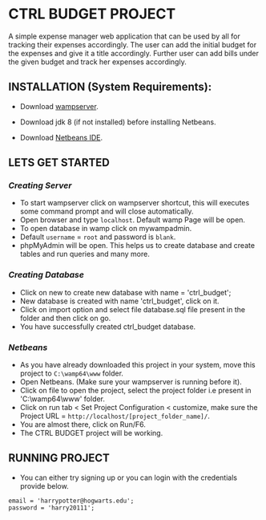 # CTRL BUDGET PROJECT
A simple expense manager web application that can be used by
all for tracking their expenses accordingly.
The user can add the initial budget for the expenses and give it a title accordingly.
Further user can add bills under the given budget and track her expenses
accordingly.

## INSTALLATION (System Requirements):
   - Download [wampserver](https://www.wampserver.com/).
   
   - Download jdk 8 (if not installed) before installing Netbeans.
    
   - Download [Netbeans IDE](https://netbeans.apache.org/download/nb120/nb120.html).
    
## LETS GET STARTED

### *Creating Server*

- To start wampserver click on wampserver shortcut, this will executes some command prompt and will close automatically.
- Open browser and type `localhost`. Default wamp Page will be open.
- To open database in wamp click on mywampadmin.
- Default `username` = `root` and password is `blank`.
- phpMyAdmin will be open. This helps us to create database and create tables and run queries and many more.

### *Creating Database*

- Click on new to create new database with name = 'ctrl_budget';
- New database is created with name 'ctrl_budget', click on it.
- Click on import option and select file database.sql file present in the folder and then click on go.
- You have successfully created ctrl_budget database.

### *Netbeans*
- As you have already downloaded this project in your system, move this project to `C:\wamp64\www` folder.
- Open Netbeans. (Make sure your wampserver is running before it).
- Click on file to open the project, select the project folder i.e present in 'C:\wamp64\www' folder.
- Click on run tab < Set Project Configuration < customize, make sure the Project URL = `http://localhost/[project_folder_name]/`.
- You are almost there, click on Run/F6.
- The CTRL BUDGET project will be working.

## RUNNING PROJECT
- You can either try signing up or you can login with the credentials provide below.
```
email = 'harrypotter@hogwarts.edu';
password = 'harry20111';
```



